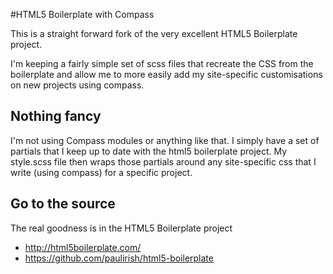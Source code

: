 #HTML5 Boilerplate with Compass

This is a straight forward fork of the very excellent HTML5 Boilerplate project.

I'm keeping a fairly simple set of scss files that recreate the CSS from the boilerplate and allow me to more easily add
my site-specific customisations on new projects using compass.

## Nothing fancy

I'm not using Compass modules or anything like that. I simply have a set of partials that I keep up to date with the html5
boilerplate project. My style.scss file then wraps those partials around any site-specific css that I write (using compass)
for a specific project.

## Go to the source

The real goodness is in the HTML5 Boilerplate project

* http://html5boilerplate.com/
* https://github.com/paulirish/html5-boilerplate

